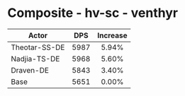 # Composite - hv-sc - venthyr
| Actor | DPS | Increase |
|---|:---:|:---:|
|Theotar-SS-DE|5987|5.94%|
|Nadjia-TS-DE|5968|5.60%|
|Draven-DE|5843|3.40%|
|Base|5651|0.00%|
